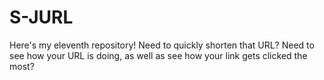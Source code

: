 # S-JURL
Here's my eleventh repository! Need to quickly shorten that URL? Need to see how your URL is doing, as well as see how your link gets clicked the most? 
